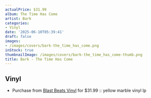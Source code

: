 ```yaml
---
actualPrice: $31.99
album: The Time Has Come
artist: Bark
categories:
- Vinyl
date: '2025-06-10T05:39:41'
draft: false
images:
- /images/covers/bark-the_time_has_come.png
inStock: true
thumbnailImage: /images/covers/bark-the_time_has_come-thumb.png
title: Bark - The Time Has Come
---
```


## Vinyl
* Purchase from [Blast Beats Vinyl](https://blastbeatsvinyl.com/products/bark-the-time-has-come-yellow-marble-vinyl-lp) for $31.99 :: yellow marble vinyl lp
